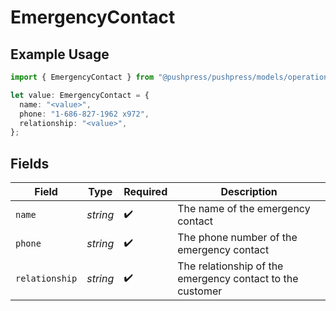 # EmergencyContact

## Example Usage

```typescript
import { EmergencyContact } from "@pushpress/pushpress/models/operations";

let value: EmergencyContact = {
  name: "<value>",
  phone: "1-686-827-1962 x972",
  relationship: "<value>",
};
```

## Fields

| Field                                                     | Type                                                      | Required                                                  | Description                                               |
| --------------------------------------------------------- | --------------------------------------------------------- | --------------------------------------------------------- | --------------------------------------------------------- |
| `name`                                                    | *string*                                                  | :heavy_check_mark:                                        | The name of the emergency contact                         |
| `phone`                                                   | *string*                                                  | :heavy_check_mark:                                        | The phone number of the emergency contact                 |
| `relationship`                                            | *string*                                                  | :heavy_check_mark:                                        | The relationship of the emergency contact to the customer |